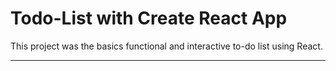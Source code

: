 # Todo-List with Create React App

This project was the basics functional and interactive to-do list using React.
***

